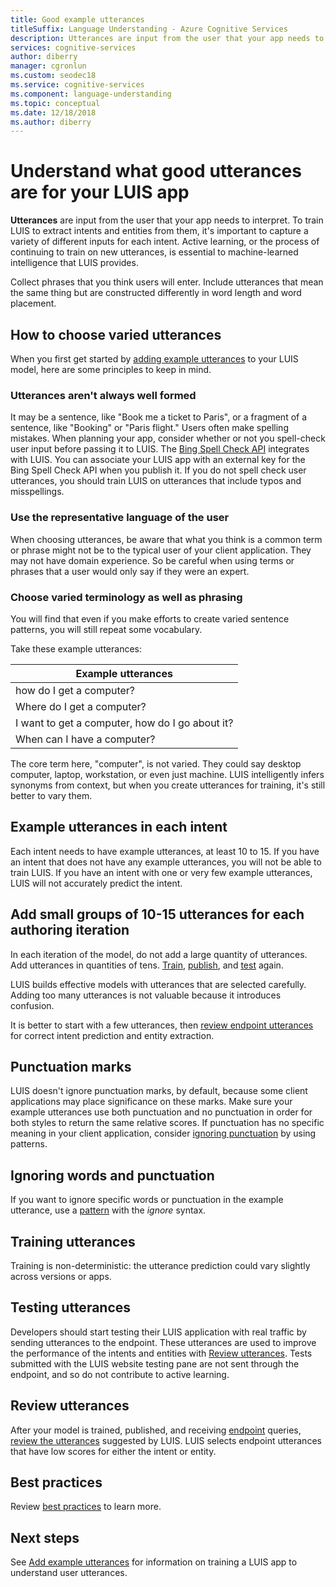 ```yaml
---
title: Good example utterances 
titleSuffix: Language Understanding - Azure Cognitive Services
description: Utterances are input from the user that your app needs to interpret. Collect phrases that you think users will enter. Include utterances that mean the same thing but are constructed differently in word length and word placement.
services: cognitive-services
author: diberry
manager: cgronlun
ms.custom: seodec18
ms.service: cognitive-services
ms.component: language-understanding
ms.topic: conceptual
ms.date: 12/18/2018
ms.author: diberry
---
```

# Understand what good utterances are for your LUIS app

**Utterances** are input from the user that your app needs to interpret. To train LUIS to extract intents and entities from them, it's important to capture a variety of different inputs for each intent. Active learning, or the process of continuing to train on new utterances, is essential to machine-learned intelligence that LUIS provides.

Collect phrases that you think users will enter. Include utterances that mean the same thing but are constructed differently in word length and word placement. 

## How to choose varied utterances
When you first get started by [adding example utterances](luis-how-to-add-example-utterances.md) to your LUIS model, here are some principles to keep in mind.

### Utterances aren't always well formed
It may be a sentence, like "Book me a ticket to Paris", or a fragment of a sentence, like "Booking" or "Paris flight."  Users often make spelling mistakes. When planning your app, consider whether or not you spell-check user input before passing it to LUIS. The [Bing Spell Check API][BingSpellCheck] integrates with LUIS. You can associate your LUIS app with an external key for the Bing Spell Check API when you publish it. If you do not spell check user utterances, you should train LUIS on utterances that include typos and misspellings.

### Use the representative language of the user
When choosing utterances, be aware that what you think is a common term or phrase might not be to the typical user of your client application. They may not have domain experience. So be careful when using terms or phrases that a user would only say if they were an expert.

### Choose varied terminology as well as phrasing
You will find that even if you make efforts to create varied sentence patterns, you will still repeat some vocabulary.

Take these example utterances:

|Example utterances|
|--|
|how do I get a computer?|
|Where do I get a computer?|
|I want to get a computer, how do I go about it?|
|When can I have a computer?| 

The core term here, "computer", is not varied. They could say desktop computer, laptop, workstation, or even just machine. LUIS intelligently infers synonyms from context, but when you create utterances for training, it's still better to vary them.

## Example utterances in each intent
Each intent needs to have example utterances, at least 10 to 15. If you have an intent that does not have any example utterances, you will not be able to train LUIS. If you have an intent with one or very few example utterances, LUIS will not accurately predict the intent. 

## Add small groups of 10-15 utterances for each authoring iteration
In each iteration of the model, do not add a large quantity of utterances. Add utterances in quantities of tens. [Train](luis-how-to-train.md), [publish](luis-how-to-publish-app.md), and [test](luis-interactive-test.md) again.  

LUIS builds effective models with utterances that are selected carefully. Adding too many utterances is not valuable because it introduces confusion.  

It is better to start with a few utterances, then [review endpoint utterances](luis-how-to-review-endoint-utt.md) for correct intent prediction and entity extraction.

## Punctuation marks

LUIS doesn't ignore punctuation marks, by default, because some client applications may place significance on these marks. Make sure your example utterances use both punctuation and no punctuation in order for both styles to return the same relative scores. If punctuation has no specific meaning in your client application, consider [ignoring punctuation](#ignoring-words-and-punctuation) by using patterns. 

## Ignoring words and punctuation
If you want to ignore specific words or punctuation in the example utterance, use a [pattern](luis-concept-patterns.md#pattern-syntax) with the _ignore_ syntax. 

## Training utterances
Training is non-deterministic: the utterance prediction could vary slightly across versions or apps.

## Testing utterances 

Developers should start testing their LUIS application with real traffic by sending utterances to the endpoint. These utterances are used to improve the performance of the intents and entities with [Review utterances](luis-how-to-review-endoint-utt.md). Tests submitted with the LUIS website testing pane are not sent through the endpoint, and so do not contribute to active learning. 

## Review utterances
After your model is trained, published, and receiving [endpoint](luis-glossary.md#endpoint) queries, [review the utterances](luis-how-to-review-endoint-utt.md) suggested by LUIS. LUIS selects endpoint utterances that have low scores for either the intent or entity. 

## Best practices
Review [best practices](luis-concept-best-practices.md) to learn more.

## Next steps
See [Add example utterances](luis-how-to-add-example-utterances.md) for information on training a LUIS app to understand user utterances.

[BingSpellCheck]: https://docs.microsoft.com/azure/cognitive-services/bing-spell-check/proof-text